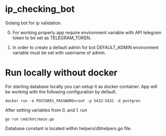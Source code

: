 # ip_checking_bot

Golang bot for ip validation.

0. For working properly app require environment variable with API telegram token to be set as TELEGRAM_TOKEN.

1. In order to create a default admin for bot DEFAULT_ADMIN environment variable must be set with username of admin.

# Run locally without docker

For starting database locally you can setup it as docker container. App will be working with the following configuration by default.
```
docker run -e POSTGRES_PASSWORD=root -p 5432:5432 -d postgres
```
After setting variables from 0. and 1. run
```
go run cmd/bot/main.go
```

Database constant is located within helpers/dbhelpers.go file.